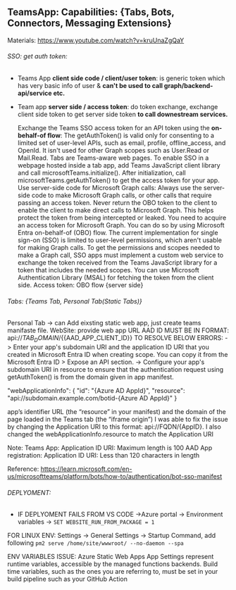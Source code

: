 ## TeamsApp: Capabilities: {Tabs, Bots, Connectors, Messaging Extensions} 
Materials: https://www.youtube.com/watch?v=kruUnaZgQaY

###### SSO: get auth token:
- Teams App **client side code / client/user token**: is generic token which has very basic info of user & **can't be used to call graph/backend-api/service etc.**
- Team app **server side / access token**: do token exchange, exchange client side token to get server side token **to call downestream services.**

  Exchange the Teams SSO access token for an API token using the **on-behalf-of flow**:
  The getAuthToken() is valid only for consenting to a limited set of user-level APIs, such as email, profile, offline_access, and OpenId.
  It isn't used for other Graph scopes such as User.Read or Mail.Read.
  Tabs are Teams-aware web pages. To enable SSO in a webpage hosted inside a tab app, add Teams JavaScript client library and call microsoftTeams.initialize(). After initialization, call microsoftTeams.getAuthToken() to get the access token for your app.
  Use server-side code for Microsoft Graph calls: Always use the server-side code to make Microsoft Graph calls, or other calls that require passing an access token. Never return the OBO token to the client to enable the client to make direct calls to Microsoft Graph. This helps protect the token from being intercepted or leaked.
  You need to acquire an access token for Microsoft Graph. You can do so by using Microsoft Entra on-behalf-of (OBO) flow.
  The current implementation for single sign-on (SSO) is limited to user-level permissions, which aren't usable for making Graph calls. To get the permissions and scopes needed to make a Graph call, SSO apps must implement a custom web service to exchange the token received from the Teams JavaScript library for a token that includes the needed scopes. You can use Microsoft Authentication Library (MSAL) for fetching the token from the client side.
  Access token: OBO flow {server side}

###### Tabs: {Teams Tab, Personal Tab(Static Tabs)}
Personal Tab
-> can Add eixsting static web app, just create teams manifaste file. WebSite: provide web app URL
AAD ID MUST BE IN FORMAT: api://${{TAB_DOMAIN}}/${{AAD_APP_CLIENT_ID}} TO RESOLVE BELOW ERRORS:
-> Enter your app's subdomain URI and the application ID URI that you created in Microsoft Entra ID when creating scope. You can copy it from the Microsoft Entra ID > Expose an API section.
-> Configure your app's subdomain URI in resource to ensure that the authentication request using getAuthToken() is from the domain given in app manifest.

"webApplicationInfo": 
{
"id": "{Azure AD AppId}",
"resource": "api://subdomain.example.com/botid-{Azure AD AppId}"
}

app’s identifier URL (the “resource” in your manifest) and the domain of the page loaded in the Teams tab (the “iframe origin”)
I was able to fix the issue by changing the Application URI to this format: api://FQDN/{AppID}. I also changed the webApplicationInfo.resource to match the Application URI

Note: Teams App: Application ID URI: Maximum length is 100
AAD App registration: Application ID URI: Less than 120 characters in length

Reference:
https://learn.microsoft.com/en-us/microsoftteams/platform/bots/how-to/authentication/bot-sso-manifest

###### DEPLYOMENT:
- IF DEPLYOMENT FAILS FROM VS CODE
  ->Azure portal -> Environment variables ->  `SET WEBSITE_RUN_FROM_PACKAGE = 1`

FOR LINUX ENV: Settings -> General Settings -> Startup Command, add following
`pm2 serve /home/site/wwwroot/ --no-daemon --spa`

ENV VARIABLES ISSUE:
Azure Static Web Apps App Settings represent runtime variables, accessible by the managed functions backends. Build time variables, such as the ones you are referring to, must be set in your build pipeline such as your GitHub Action
